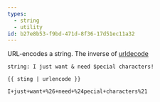 ```yaml
---
types:
  - string
  - utility
id: b27e8b53-f9bd-471d-8f36-17d51ec11a32
---
```

URL-encodes a string. The inverse of [urldecode](#urldecode)

```.language-yaml
string: I just want & need $pecial characters!
```

```
{{ sting | urlencode }}
```

```.language-output
I+just+want+%26+need+%24pecial+characters%21
```
